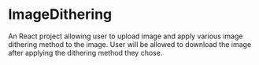 # ImageDithering
An React project allowing user to upload image and apply various image dithering method to the image. User will be allowed to download the image after applying the dithering method they chose.
